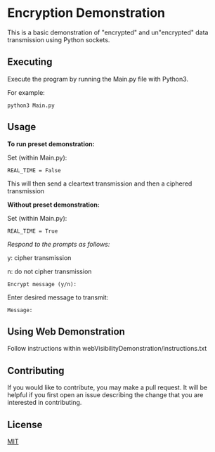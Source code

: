 # Encryption Demonstration

This is a basic demonstration of "encrypted" and un"encrypted" data transmission using Python sockets.

## Executing

Execute the program by running the Main.py file with Python3.

For example:
```shell
python3 Main.py
```

## Usage

**To run preset demonstration:**

Set (within Main.py):

```python3
REAL_TIME = False
```

This will then send a cleartext transmission and then a ciphered transmission



**Without preset demonstration:**

Set (within Main.py):

```python3
REAL_TIME = True
```


*Respond to the prompts as follows:*

y: cipher transmission

n: do not cipher transmission

```
Encrypt message (y/n): 
```


Enter desired message to transmit:
```
Message: 
```



## Using Web Demonstration
Follow instructions within webVisibilityDemonstration/instructions.txt

## Contributing
If you would like to contribute, you may make a pull request. It will be helpful if you first open an issue describing the change that you are interested in contributing.

## License
[MIT](https://choosealicense.com/licenses/mit/)